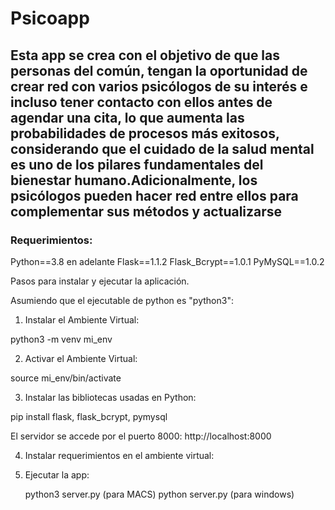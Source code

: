 # Psicoapp
## Esta app se crea con el objetivo de que las personas del común, tengan la oportunidad de crear red con varios psicólogos de su interés e incluso tener contacto con ellos antes de agendar una cita, lo que aumenta las probabilidades de procesos más exitosos, considerando que el cuidado de la salud mental es uno de los pilares fundamentales del bienestar humano.Adicionalmente, los psicólogos pueden hacer red entre ellos para complementar sus métodos y actualizarse

### Requerimientos:

Python==3.8 en adelante
Flask==1.1.2
Flask_Bcrypt==1.0.1
PyMySQL==1.0.2

Pasos para instalar y ejecutar la aplicación.

Asumiendo que el ejecutable de python es "python3":

1. Instalar el Ambiente Virtual:

python3 -m venv mi_env


2. Activar el Ambiente Virtual:

source mi_env/bin/activate


3. Instalar las bibliotecas usadas en Python:

pip install flask, flask_bcrypt, pymysql


El servidor se accede por el puerto 8000:
http://localhost:8000


4. Instalar requerimientos en el ambiente virtual: 


5. Ejecutar la app:

    python3 server.py (para MACS)
    python server.py (para windows)
